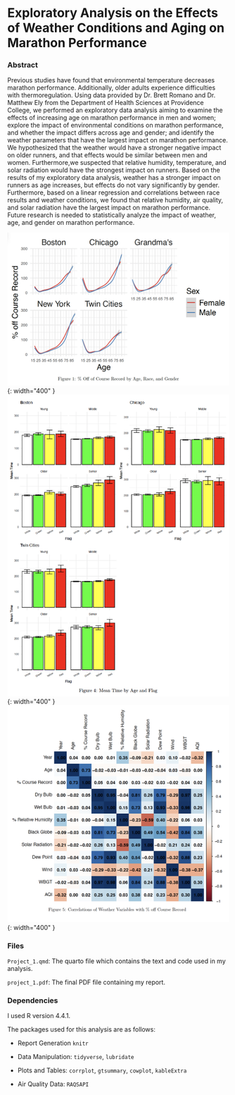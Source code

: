 # Exploratory Analysis on the Effects of Weather Conditions and Aging on Marathon Performance


### Abstract

Previous studies have found that environmental temperature decreases
marathon performance. Additionally, older adults experience
difficulties with thermoregulation. Using data provided by Dr. Brett
Romano and Dr. Matthew Ely from the Department of Health Sciences at
Providence College, we performed an exploratory data analysis aiming
to examine the effects of increasing age on marathon performance in
men and women; explore the impact of environmental conditions on
marathon performance, and whether the impact differs across age and
gender; and identify the weather parameters that have the largest
impact on marathon performance. We hypothesized that the weather would
have a stronger negative impact on older runners, and that effects
would be similar between men and women. Furthermore,we suspected that
relative humidity, temperature, and solar radiation would have the
strongest impact on runners. Based on the results of my exploratory
data analysis, weather has a stronger impact on runners as age
increases, but effects do not vary significantly by gender.
Furthermore, based on a linear regression and correlations between
race results and weather conditions, we found that relative humidity,
air quality, and solar radiation have the largest impact on marathon
performance. Future research is needed to statistically analyze the
impact of weather, age, and gender on marathon performance.

![Figure 1](Figures/Figure1.png){: width="400" }
![Figure 4](Figures/Figure4.png){: width="400" }
![Figure 5](Figures/Figure5.png){: width="400" }


### Files
`Project_1.qmd`: The quarto file which contains the text and code used in my analysis. 

`project_1.pdf`: The final PDF file containing my report.

### Dependencies

I used R version 4.4.1.

The packages used for this analysis are as follows: 

- Report Generation `knitr` 

- Data Manipulation: `tidyverse`, `lubridate`

- Plots and Tables: `corrplot`, `gtsummary`, `cowplot`, `kableExtra`

- Air Quality Data: `RAQSAPI`
